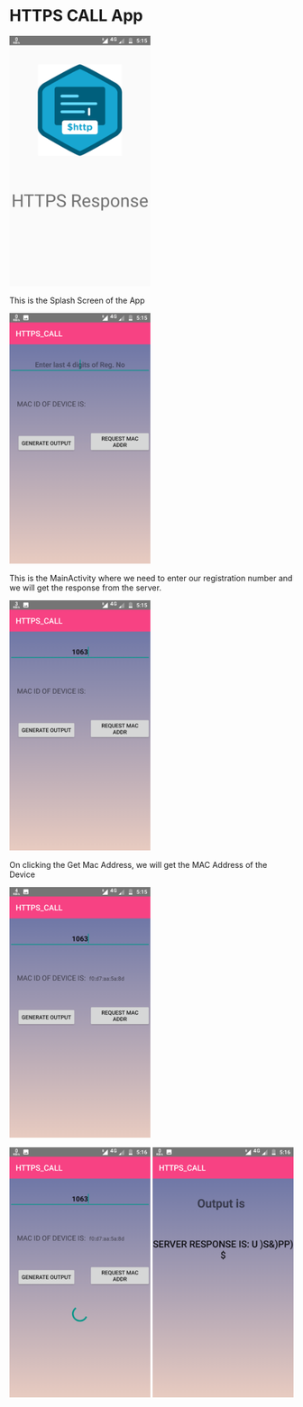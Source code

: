 <h1>HTTPS CALL App</h1>

<p>
<img src="1.png" width="250" />
</p>
<p> This is the Splash Screen of the App </p>
<p>
<img src="2.png" width="250" />
</p>
<p>This is the MainActivity where we need to enter our registration number and we will get the response from the server.</p>
<p>
<img src="3.png" width="250" />
</p>
<p>On clicking the Get Mac Address, we will get the MAC Address of the Device</p>
<img src="4.png" width="250" />
</p>
<p>
<img src="5.png" width="250" />
<img src="6.png" width="250" />
</p>
